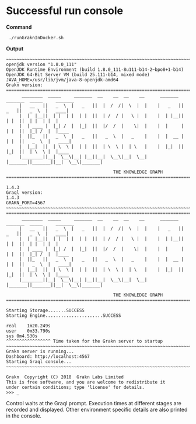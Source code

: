 # Successful run console

**Command**
```
 ./runGraknInDocker.sh
```

**Output**

``` 
~~~~~~~~~~~~~~~~~~~~~~~~~~~~~~~~~~~~~~~~~~~~~~~~~~~~~~~~~~~~~~~~~~~~~~~~~~
openjdk version "1.8.0_111"
OpenJDK Runtime Environment (build 1.8.0_111-8u111-b14-2~bpo8+1-b14)
OpenJDK 64-Bit Server VM (build 25.111-b14, mixed mode)
JAVA_HOME=/usr/lib/jvm/java-8-openjdk-amd64
Grakn version:
====================================================================================================
      ________  _____     _______  __    __  __    __      _______  _______  _____     _______
     |   __   ||   _  \  |   _   ||  |  /  /|  \  |  |    |   _   ||   _   ||   _  \  |   ____|
     |  |  |__||  | |  | |  | |  ||  | /  / |   \ |  |    |  | |__||  | |  ||  | |  | |  |
     |  | ____ |  |_| /  |  |_|  ||  |/  /  |    \|  |    |  |     |  | |  ||  |_| /  |  |____
     |  ||_   ||   _  \  |   _   ||   _  \  |   _    |    |  |  __ |  | |  ||   _  \  |   ____|
     |  |__|  ||  | \  \ |  | |  ||  | \  \ |  | \   |    |  |_|  ||  |_|  ||  | \  \ |  |____
     |________||__|  \__\|__| |__||__|  \__\|__|  \__|    |_______||_______||__|  \__\|_______|

                                         THE KNOWLEDGE GRAPH
====================================================================================================

1.4.3
Graql version:
1.4.3
GRAKN_PORT=4567
~~~~~~~~~~~~~~~~~~~~~~~~~~~~~~~~~~~~~~~~~~~~~~~~~~~~~~~~~~~~~~~~~~~~~~~~~~
====================================================================================================
      ________  _____     _______  __    __  __    __      _______  _______  _____     _______
     |   __   ||   _  \  |   _   ||  |  /  /|  \  |  |    |   _   ||   _   ||   _  \  |   ____|
     |  |  |__||  | |  | |  | |  ||  | /  / |   \ |  |    |  | |__||  | |  ||  | |  | |  |
     |  | ____ |  |_| /  |  |_|  ||  |/  /  |    \|  |    |  |     |  | |  ||  |_| /  |  |____
     |  ||_   ||   _  \  |   _   ||   _  \  |   _    |    |  |  __ |  | |  ||   _  \  |   ____|
     |  |__|  ||  | \  \ |  | |  ||  | \  \ |  | \   |    |  |_|  ||  |_|  ||  | \  \ |  |____
     |________||__|  \__\|__| |__||__|  \__\|__|  \__|    |_______||_______||__|  \__\|_______|

                                         THE KNOWLEDGE GRAPH
====================================================================================================

Starting Storage.......SUCCESS
Starting Engine......................SUCCESS

real	1m20.249s
user	0m33.790s
sys	0m4.530s
^^^^^^^^^^^^^^^^^ Time taken for the Grakn server to startup
~~~~~~~~~~~~~~~~~~~~~~~~~~~~~~~~~~~~~~~~~~~~~~~~~~~~~~~~~~~~~~~~~~~~~~~~~~
Grakn server is running...
Dashboard: http://localhost:4567
Starting Graql console...
~~~~~~~~~~~~~~~~~~~~~~~~~~~~~~~~~~~~~~~~~~~~~~~~~~~~~~~~~~~~~~~~~~~~~~~~~~

Grakn  Copyright (C) 2018  Grakn Labs Limited
This is free software, and you are welcome to redistribute it
under certain conditions; type 'license' for details.
>>> _
```

Control waits at the Graql prompt. Execution times at different stages are recorded and displayed. Other environment specific details are also printed in the console.
